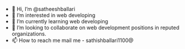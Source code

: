 - 👋 Hi, I’m @satheeshballari
- 👀 I’m interested in web developing
- 🌱 I’m currently learning web developing
- 💞️ I’m looking to collaborate on web development positions in reputed organizations.
- 📫 How to reach me mail me - sathishballari1100@

<!---
satheeshballari/satheeshballari is a ✨ special ✨ repository because its `README.md` (this file) appears on your GitHub profile.
You can click the Preview link to take a look at your changes.
--->

